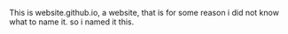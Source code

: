 This is website.github.io, a website, that is for some reason i did not know what to name it. so i named it this.
